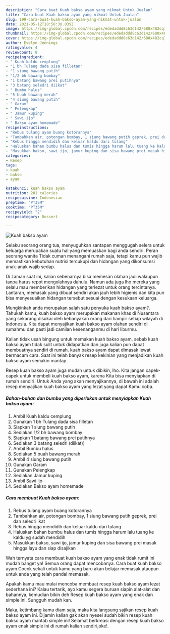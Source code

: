 ```yaml
---
description: "Cara buat Kuah bakso ayam yang nikmat Untuk Jualan"
title: "Cara buat Kuah bakso ayam yang nikmat Untuk Jualan"
slug: 199-cara-buat-kuah-bakso-ayam-yang-nikmat-untuk-jualan
date: 2021-05-12T18:58:38.839Z
image: https://img-global.cpcdn.com/recipes/ededaddd8c63d142/680x482cq70/kuah-bakso-ayam-foto-resep-utama.jpg
thumbnail: https://img-global.cpcdn.com/recipes/ededaddd8c63d142/680x482cq70/kuah-bakso-ayam-foto-resep-utama.jpg
cover: https://img-global.cpcdn.com/recipes/ededaddd8c63d142/680x482cq70/kuah-bakso-ayam-foto-resep-utama.jpg
author: Evelyn Jennings
ratingvalue: 4
reviewcount: 8
recipeingredient:
- " Kuah kaldu cemplung"
- "1 bh Tulang dada sisa filletan"
- "1 siung bawang putih"
- "1/2 bh bawang bombay"
- "1 batang bawang prei putihnya"
- "3 batang seledri diikat"
- " Bumbu halus"
- "5 buah bawang merah"
- "4 siung bawang putih"
- " Garam"
- " Pelengkap"
- " Jamur kuping"
- " Sawi ijo"
- " Bakso ayam homemade"
recipeinstructions:
- "Rebus tulang ayam buang kotorannya"
- "Tambahkan air, potongan bombay, 1 siung bawang putih geprek, prei dan seledri ikat"
- "Rebus hingga mendidih dan keluar kaldu dari tulang"
- "Haluskan bahan bumbu halus dan tumis hingga harum lalu tuang ke kaldu yg sudah mendidih"
- "Masukkan bakso, sawi ijo, jamur kuping dan sisa bawang prei masak hingga layu dan siap disajikan"
categories:
- Resep
tags:
- kuah
- bakso
- ayam

katakunci: kuah bakso ayam 
nutrition: 201 calories
recipecuisine: Indonesian
preptime: "PT35M"
cooktime: "PT35M"
recipeyield: "2"
recipecategory: Dessert

---
```



![Kuah bakso ayam](https://img-global.cpcdn.com/recipes/ededaddd8c63d142/680x482cq70/kuah-bakso-ayam-foto-resep-utama.jpg)

Selaku seorang orang tua, menyuguhkan santapan menggugah selera untuk keluarga merupakan suatu hal yang memuaskan bagi anda sendiri. Peran seorang  wanita Tidak cuman menangani rumah saja, tetapi kamu pun wajib memastikan kebutuhan nutrisi tercukupi dan hidangan yang dikonsumsi anak-anak wajib sedap.

Di zaman  saat ini, kalian sebenarnya bisa memesan olahan jadi walaupun tanpa harus repot mengolahnya dahulu. Namun ada juga lho mereka yang selalu mau memberikan hidangan yang terlezat untuk orang tercintanya. Lantaran, memasak yang dibuat sendiri akan jauh lebih higienis dan kita pun bisa menyesuaikan hidangan tersebut sesuai dengan kesukaan keluarga. 



Mungkinkah anda merupakan salah satu penyuka kuah bakso ayam?. Tahukah kamu, kuah bakso ayam merupakan makanan khas di Nusantara yang sekarang disukai oleh kebanyakan orang dari hampir setiap wilayah di Indonesia. Kita dapat menyajikan kuah bakso ayam olahan sendiri di rumahmu dan pasti jadi camilan kesenanganmu di hari liburmu.

Kalian tidak usah bingung untuk memakan kuah bakso ayam, sebab kuah bakso ayam tidak sulit untuk didapatkan dan juga kalian pun dapat membuatnya sendiri di rumah. kuah bakso ayam dapat dimasak lewat bermacam cara. Saat ini telah banyak resep kekinian yang menjadikan kuah bakso ayam semakin mantap.

Resep kuah bakso ayam juga mudah untuk dibikin, lho. Kita jangan capek-capek untuk membeli kuah bakso ayam, karena Kita bisa menyiapkan di rumah sendiri. Untuk Anda yang akan menyajikannya, di bawah ini adalah resep menyajikan kuah bakso ayam yang lezat yang dapat Kamu coba.

<!--inarticleads1-->

##### Bahan-bahan dan bumbu yang diperlukan untuk menyiapkan Kuah bakso ayam:

1. Ambil  Kuah kaldu cemplung
1. Gunakan 1 bh Tulang dada sisa filletan
1. Siapkan 1 siung bawang putih
1. Sediakan 1/2 bh bawang bombay
1. Siapkan 1 batang bawang prei putihnya
1. Sediakan 3 batang seledri (diikat))
1. Ambil  Bumbu halus
1. Sediakan 5 buah bawang merah
1. Ambil 4 siung bawang putih
1. Gunakan  Garam
1. Gunakan  Pelengkap
1. Sediakan  Jamur kuping
1. Ambil  Sawi ijo
1. Sediakan  Bakso ayam homemade




<!--inarticleads2-->

##### Cara membuat Kuah bakso ayam:

1. Rebus tulang ayam buang kotorannya
1. Tambahkan air, potongan bombay, 1 siung bawang putih geprek, prei dan seledri ikat
1. Rebus hingga mendidih dan keluar kaldu dari tulang
1. Haluskan bahan bumbu halus dan tumis hingga harum lalu tuang ke kaldu yg sudah mendidih
1. Masukkan bakso, sawi ijo, jamur kuping dan sisa bawang prei masak hingga layu dan siap disajikan




Wah ternyata cara membuat kuah bakso ayam yang enak tidak rumit ini mudah banget ya! Semua orang dapat mencobanya. Cara buat kuah bakso ayam Cocok sekali untuk kamu yang baru akan belajar memasak ataupun untuk anda yang telah pandai memasak.

Apakah kamu mau mulai mencoba membuat resep kuah bakso ayam lezat sederhana ini? Kalau tertarik, ayo kamu segera buruan siapin alat-alat dan bahannya, kemudian bikin deh Resep kuah bakso ayam yang enak dan simple ini. Sungguh mudah kan. 

Maka, ketimbang kamu diam saja, maka kita langsung sajikan resep kuah bakso ayam ini. Dijamin kalian gak akan nyesel sudah bikin resep kuah bakso ayam mantab simple ini! Selamat berkreasi dengan resep kuah bakso ayam enak simple ini di rumah kalian sendiri,oke!.

